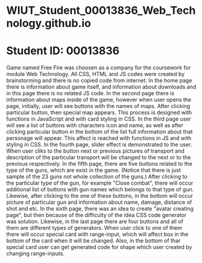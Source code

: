 # WIUT_Student_00013836_Web_Technology.github.io
# Student ID: 00013836
Game named Free Fire was choosen as a company for the coursework for module Web Technology.
All CSS, HTML and JS codes were created by brainstorming and there is no copied code from internet.
    In the home page there is information about game itself, and information about downloads and in this page there is no related JS code.
    In the second page there is information about maps inside of the game, however when user opens the page, initially, user will see buttons with the names of maps. After clicking particular button, then special map appears. This process is designed with functions in JavaScript and with card styling in CSS.
    In the third page user will see a list of buttons with characters icon and name, as well as after clicking particular button in the bottom of the list full information about that personage will appear. This affect is reached with functions in JS and with styling in CSS.
    In the fourth page, slider effect is demonstrated to the user. When user cliks to the button next or previous pictures of transport and description of the particular transport will be changed to the next or to the previous respectively. 
    In the fifth page, there are five buttons related to the type of the guns, which are exist in the game. (Notice that there is just sample of the 23 guns not whole collection of the guns.) After clicking to the particular type of the gun, for example "Close combat", there will occur additional list of buttons with gun names which belongs to that type of gun. Likewise, after clicking to the one of these buttons, in the bottom will occur picture of particular gun and information about name, damage, distance of shot and etc.
    In the sixth page, there was an idea to create "avatar creating page", but then because of the difficulty of the idea CSS code generator was solution. Likewise, in the last page there are four buttons and all of them are different types of generators. When user click to one of them there will occur special card with range-input, which will affect box in the bottom of the card when it will be changed. Also, in the bottom of thar special card user can get generated code for shape which user created by changing range-inputs.